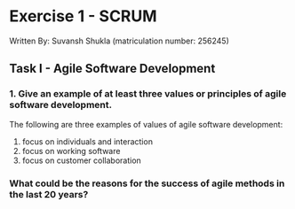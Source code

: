 # Exercise 1 - SCRUM

Written By: Suvansh Shukla (matriculation number: 256245)

## Task I - Agile Software Development

### 1. Give an example of at least three values or principles of agile software development.

The following are three examples of values of agile software development: 

1. focus on individuals and interaction
2. focus on working software
3. focus on customer collaboration

### What could be the reasons for the success of agile methods in the last 20 years?


